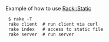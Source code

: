 Example of how to use [Rack::Static](http://rack.rubyforge.org/doc/Rack/Static.html)

     $ rake -T
     rake client  # run client via curl
     rake index   # access to static file
     rake server  # run server
